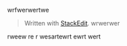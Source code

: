 
wrfwerwertwe

> Written with [StackEdit](https://stackedit.io/).
wrwerwer

rweew
re
r
wesartewrt
ewrt
wert

<!--stackedit_data:
eyJoaXN0b3J5IjpbMjA5Njk2NjYxM119
-->